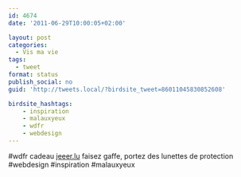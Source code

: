 ```yaml
---
id: 4674
date: '2011-06-29T10:00:05+02:00'

layout: post
categories:
  - Vis ma vie
tags:
  - tweet
format: status
publish_social: no
guid: 'http://tweets.local/?birdsite_tweet=86011045830852608'

birdsite_hashtags:
    - inspiration
    - malauxyeux
    - wdfr
    - webdesign
---
```


\#wdfr cadeau [jeeer.lu](http://jeeer.lu/) faisez gaffe, portez des lunettes de protection #webdesign #inspiration #malauxyeux